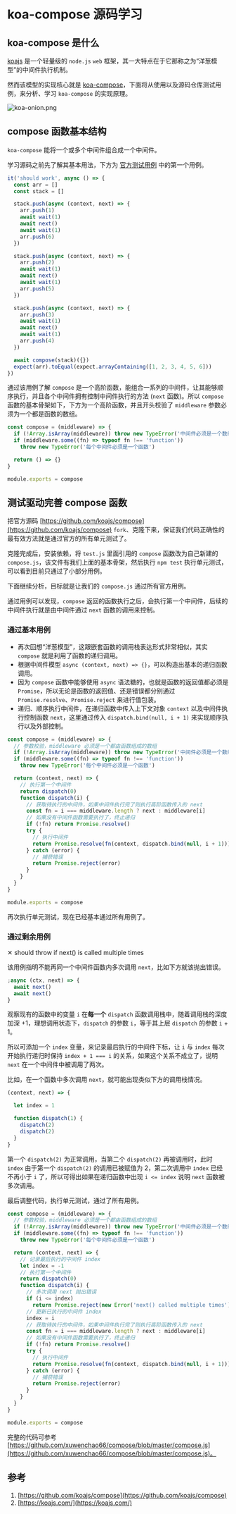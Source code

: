 # koa-compose 源码学习

## koa-compose 是什么

[koajs](https://koajs.com/) 是一个轻量级的 `node.js` `web` 框架，其一大特点在于它那称之为“洋葱模型”的中间件执行机制。

然而该模型的实现核心就是 [koa-compose](https://github.com/koajs/compose)，下面将从使用以及源码仓库测试用例，来分析、学习 `koa-compose` 的实现原理。

![koa-onion.png](./img/koa-onion.png)

## compose 函数基本结构

`koa-compose` 能将一个或多个中间件组合成一个中间件。

学习源码之前先了解其基本用法，下方为 [官方测试用例](https://github.com/koajs/compose/blob/master/test/test.js) 中的第一个用例。

```js
it('should work', async () => {
  const arr = []
  const stack = []

  stack.push(async (context, next) => {
    arr.push(1)
    await wait(1)
    await next()
    await wait(1)
    arr.push(6)
  })

  stack.push(async (context, next) => {
    arr.push(2)
    await wait(1)
    await next()
    await wait(1)
    arr.push(5)
  })

  stack.push(async (context, next) => {
    arr.push(3)
    await wait(1)
    await next()
    await wait(1)
    arr.push(4)
  })

  await compose(stack)({})
  expect(arr).toEqual(expect.arrayContaining([1, 2, 3, 4, 5, 6]))
})
```

通过该用例了解 `compose` 是一个高阶函数，能组合一系列的中间件，让其能够顺序执行，并且各个中间件拥有控制中间件执行的方法 (`next` 函数)。所以 `compose` 函数的基本骨架如下，下方为一个高阶函数，并且开头校验了 `middleware` 参数必须为一个都是函数的数组。

```js
const compose = (middleware) => {
  if (!Array.isArray(middleware)) throw new TypeError('中间件必须是一个数组')
  if (middleware.some((fn) => typeof fn !== 'function'))
    throw new TypeError('每个中间件必须是一个函数')

  return () => {}
}

module.exports = compose
```

## 测试驱动完善 compose 函数

把官方源码 [https://github.com/koajs/compose](https://github.com/koajs/compose) `fork`、克隆下来，保证我们代码正确性的最有效方法就是通过官方的所有单元测试了。

克隆完成后，安装依赖，将 `test.js` 里面引用的 `compose` 函数改为自己新建的 `compose.js`，该文件有我们上面的基本骨架，然后执行 `npm test` 执行单元测试，可以看到目前只通过了小部分用例。

下面继续分析，目标就是让我们的 `compose.js` 通过所有官方用例。

通过用例可以发现，`compose` 返回的函数执行之后，会执行第一个中间件，后续的中间件执行就是由中间件通过 `next` 函数的调用来控制。

### 通过基本用例

- 再次回想“洋葱模型”，这跟嵌套函数的调用栈表达形式非常相似，其实 `compose` 就是利用了函数的递归调用。
- 根据中间件模型 `async (context, next) => {}`，可以构造出基本的递归函数调用。
- 因为 `compose` 函数中能够使用 `async` 语法糖的，也就是函数的返回值都必须是 `Promise`，所以无论是函数的返回值、还是错误都分别通过 `Promise.resolve`、`Promise.reject` 来进行值包装。
- 递归、顺序执行中间件，在递归函数中传入上下文对象 `context` 以及中间件执行控制函数 `next`，这里通过传入 `dispatch.bind(null, i + 1)` 来实现顺序执行以及外部控制。

```js
const compose = (middleware) => {
  // 参数校验，middleware 必须是一个都由函数组成的数组
  if (!Array.isArray(middleware)) throw new TypeError('中间件必须是一个数组')
  if (middleware.some((fn) => typeof fn !== 'function'))
    throw new TypeError('每个中间件必须是一个函数')

  return (context, next) => {
    // 执行第一个中间件
    return dispatch(0)
    function dispatch(i) {
      // 获取待执行的中间件，如果中间件执行完了则执行高阶函数传入的 next
      const fn = i === middleware.length ? next : middleware[i]
      // 如果没有中间件函数需要执行了，终止递归
      if (!fn) return Promise.resolve()
      try {
        // 执行中间件
        return Promise.resolve(fn(context, dispatch.bind(null, i + 1)))
      } catch (error) {
        // 捕获错误
        return Promise.reject(error)
      }
    }
  }
}

module.exports = compose
```

再次执行单元测试，现在已经基本通过所有用例了。

### 通过剩余用例

✕ should throw if next() is called multiple times

该用例指明不能再同一个中间件函数内多次调用 `next`，比如下方就该抛出错误。

```js
;async (ctx, next) => {
  await next()
  await next()
}
```

观察现有的函数中的变量 `i` 在**每一个** `dispatch` 函数调用栈中，随着调用栈的深度加深 +1，理想调用状态下，`dispatch` 的参数 `i`，等于其上层 `dispatch` 的参数 `i` + 1。

所以可添加一个 `index` 变量，来记录最后执行的中间件下标，让 `i` 与 `index` 每次开始执行递归时保持 `index + 1 === i` 的关系，如果这个关系不成立了，说明 `next` 在一个中间件中被调用了两次。

比如，在一个函数中多次调用 `next`，就可能出现类似下方的调用栈情况。

```js
(context, next) => {

  let index = 1

  function dispatch(1) {
    dispatch(2)
    dispatch(2)
  }
}
```

第一个 `dispatch(2)` 为正常调用，当第二个 `dispatch(2)` 再被调用时，此时 `index` 由于第一个 `dispatch(2)` 的调用已被赋值为 2，第二次调用中 `index` 已经不再小于 `i` 了，所以可得出如果在递归函数中出现 `i <= index` 说明 `next` 函数被多次调用。

最后调整代码，执行单元测试，通过了所有用例。

```js
const compose = (middleware) => {
  // 参数校验，middleware 必须是一个都由函数组成的数组
  if (!Array.isArray(middleware)) throw new TypeError('中间件必须是一个数组')
  if (middleware.some((fn) => typeof fn !== 'function'))
    throw new TypeError('每个中间件必须是一个函数')

  return (context, next) => {
    // 记录最后执行的中间件 index
    let index = -1
    // 执行第一个中间件
    return dispatch(0)
    function dispatch(i) {
      // 多次调用 next 抛出错误
      if (i <= index)
        return Promise.reject(new Error('next() called multiple times'))
      // 更新已执行的中间件 index
      index = i
      // 获取待执行的中间件，如果中间件执行完了则执行高阶函数传入的 next
      const fn = i === middleware.length ? next : middleware[i]
      // 如果没有中间件函数需要执行了，终止递归
      if (!fn) return Promise.resolve()
      try {
        // 执行中间件
        return Promise.resolve(fn(context, dispatch.bind(null, i + 1)))
      } catch (error) {
        // 捕获错误
        return Promise.reject(error)
      }
    }
  }
}

module.exports = compose
```

完整的代码可参考 [https://github.com/xuwenchao66/compose/blob/master/compose.js](https://github.com/xuwenchao66/compose/blob/master/compose.js)。

## 参考

1. [https://github.com/koajs/compose](https://github.com/koajs/compose)
2. [https://koajs.com/](https://koajs.com/)

